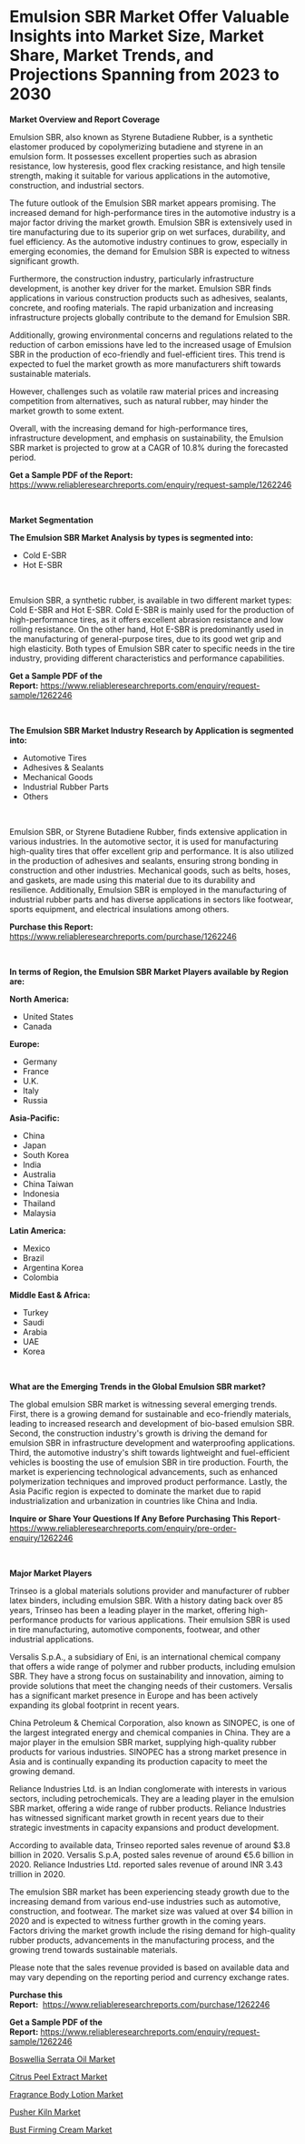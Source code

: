 <p><h1>Emulsion SBR Market Offer Valuable Insights into Market Size, Market Share, Market Trends, and Projections Spanning from 2023 to 2030</h1></p><p><strong>Market Overview and Report Coverage</strong></p>
<p><p>Emulsion SBR, also known as Styrene Butadiene Rubber, is a synthetic elastomer produced by copolymerizing butadiene and styrene in an emulsion form. It possesses excellent properties such as abrasion resistance, low hysteresis, good flex cracking resistance, and high tensile strength, making it suitable for various applications in the automotive, construction, and industrial sectors.</p><p>The future outlook of the Emulsion SBR market appears promising. The increased demand for high-performance tires in the automotive industry is a major factor driving the market growth. Emulsion SBR is extensively used in tire manufacturing due to its superior grip on wet surfaces, durability, and fuel efficiency. As the automotive industry continues to grow, especially in emerging economies, the demand for Emulsion SBR is expected to witness significant growth.</p><p>Furthermore, the construction industry, particularly infrastructure development, is another key driver for the market. Emulsion SBR finds applications in various construction products such as adhesives, sealants, concrete, and roofing materials. The rapid urbanization and increasing infrastructure projects globally contribute to the demand for Emulsion SBR.</p><p>Additionally, growing environmental concerns and regulations related to the reduction of carbon emissions have led to the increased usage of Emulsion SBR in the production of eco-friendly and fuel-efficient tires. This trend is expected to fuel the market growth as more manufacturers shift towards sustainable materials.</p><p>However, challenges such as volatile raw material prices and increasing competition from alternatives, such as natural rubber, may hinder the market growth to some extent.</p><p>Overall, with the increasing demand for high-performance tires, infrastructure development, and emphasis on sustainability, the Emulsion SBR market is projected to grow at a CAGR of 10.8% during the forecasted period.</p></p>
<p><strong>Get a Sample PDF of the Report:</strong> <a href="https://www.reliableresearchreports.com/enquiry/request-sample/1262246">https://www.reliableresearchreports.com/enquiry/request-sample/1262246</a></p>
<p>&nbsp;</p>
<p><strong>Market Segmentation</strong></p>
<p><strong>The Emulsion SBR Market Analysis by types is segmented into:</strong></p>
<p><ul><li>Cold E-SBR</li><li>Hot E-SBR</li></ul></p>
<p>&nbsp;</p>
<p><p>Emulsion SBR, a synthetic rubber, is available in two different market types: Cold E-SBR and Hot E-SBR. Cold E-SBR is mainly used for the production of high-performance tires, as it offers excellent abrasion resistance and low rolling resistance. On the other hand, Hot E-SBR is predominantly used in the manufacturing of general-purpose tires, due to its good wet grip and high elasticity. Both types of Emulsion SBR cater to specific needs in the tire industry, providing different characteristics and performance capabilities.</p></p>
<p><strong>Get a Sample PDF of the Report:</strong>&nbsp;<a href="https://www.reliableresearchreports.com/enquiry/request-sample/1262246">https://www.reliableresearchreports.com/enquiry/request-sample/1262246</a></p>
<p>&nbsp;</p>
<p><strong>The Emulsion SBR Market Industry Research by Application is segmented into:</strong></p>
<p><ul><li>Automotive Tires</li><li>Adhesives & Sealants</li><li>Mechanical Goods</li><li>Industrial Rubber Parts</li><li>Others</li></ul></p>
<p>&nbsp;</p>
<p><p>Emulsion SBR, or Styrene Butadiene Rubber, finds extensive application in various industries. In the automotive sector, it is used for manufacturing high-quality tires that offer excellent grip and performance. It is also utilized in the production of adhesives and sealants, ensuring strong bonding in construction and other industries. Mechanical goods, such as belts, hoses, and gaskets, are made using this material due to its durability and resilience. Additionally, Emulsion SBR is employed in the manufacturing of industrial rubber parts and has diverse applications in sectors like footwear, sports equipment, and electrical insulations among others.</p></p>
<p><strong>Purchase this Report:</strong>&nbsp; <a href="https://www.reliableresearchreports.com/purchase/1262246">https://www.reliableresearchreports.com/purchase/1262246</a></p>
<p>&nbsp;</p>
<p><strong>In terms of Region, the Emulsion SBR Market Players available by Region are:</strong></p>
<p>
    <p> <strong> North America: </strong>
        <ul>
            <li>United States</li>
            <li>Canada</li>
        </ul>
        </p> 
    <p> <strong> Europe: </strong>
        <ul>
            <li>Germany</li>
            <li>France</li>
            <li>U.K.</li>
            <li>Italy</li>
            <li>Russia</li>
        </ul>
        </p> 
    <p> <strong> Asia-Pacific: </strong>
        <ul>
            <li>China</li>
            <li>Japan</li>
            <li>South Korea</li>
            <li>India</li>
            <li>Australia</li>
            <li>China Taiwan</li>
            <li>Indonesia</li>
            <li>Thailand</li>
            <li>Malaysia</li>
        </ul>
        </p> 
    <p> <strong> Latin America: </strong>
        <ul>
            <li>Mexico</li>
            <li>Brazil</li>
            <li>Argentina Korea</li>
            <li>Colombia</li>
        </ul>
        </p> 
    <p> <strong> Middle East & Africa: </strong>
        <ul>
            <li>Turkey</li>
            <li>Saudi</li>
            <li>Arabia</li>
            <li>UAE</li>
            <li>Korea</li>
        </ul>
    </p>
    </p>
<p>&nbsp;</p>
<p><strong>What are the Emerging Trends in the Global Emulsion SBR market?</strong></p>
<p><p>The global emulsion SBR market is witnessing several emerging trends. First, there is a growing demand for sustainable and eco-friendly materials, leading to increased research and development of bio-based emulsion SBR. Second, the construction industry's growth is driving the demand for emulsion SBR in infrastructure development and waterproofing applications. Third, the automotive industry's shift towards lightweight and fuel-efficient vehicles is boosting the use of emulsion SBR in tire production. Fourth, the market is experiencing technological advancements, such as enhanced polymerization techniques and improved product performance. Lastly, the Asia Pacific region is expected to dominate the market due to rapid industrialization and urbanization in countries like China and India.</p></p>
<p><strong>Inquire or Share Your Questions If Any Before Purchasing This Report</strong>- <a href="https://www.reliableresearchreports.com/enquiry/pre-order-enquiry/1262246">https://www.reliableresearchreports.com/enquiry/pre-order-enquiry/1262246</a></p>
<p>&nbsp;</p>
<p><strong>Major Market Players</strong></p>
<p><p>Trinseo is a global materials solutions provider and manufacturer of rubber latex binders, including emulsion SBR. With a history dating back over 85 years, Trinseo has been a leading player in the market, offering high-performance products for various applications. Their emulsion SBR is used in tire manufacturing, automotive components, footwear, and other industrial applications.</p><p>Versalis S.p.A., a subsidiary of Eni, is an international chemical company that offers a wide range of polymer and rubber products, including emulsion SBR. They have a strong focus on sustainability and innovation, aiming to provide solutions that meet the changing needs of their customers. Versalis has a significant market presence in Europe and has been actively expanding its global footprint in recent years.</p><p>China Petroleum & Chemical Corporation, also known as SINOPEC, is one of the largest integrated energy and chemical companies in China. They are a major player in the emulsion SBR market, supplying high-quality rubber products for various industries. SINOPEC has a strong market presence in Asia and is continually expanding its production capacity to meet the growing demand.</p><p>Reliance Industries Ltd. is an Indian conglomerate with interests in various sectors, including petrochemicals. They are a leading player in the emulsion SBR market, offering a wide range of rubber products. Reliance Industries has witnessed significant market growth in recent years due to their strategic investments in capacity expansions and product development.</p><p>According to available data, Trinseo reported sales revenue of around $3.8 billion in 2020. Versalis S.p.A, posted sales revenue of around €5.6 billion in 2020. Reliance Industries Ltd. reported sales revenue of around INR 3.43 trillion in 2020.</p><p>The emulsion SBR market has been experiencing steady growth due to the increasing demand from various end-use industries such as automotive, construction, and footwear. The market size was valued at over $4 billion in 2020 and is expected to witness further growth in the coming years. Factors driving the market growth include the rising demand for high-quality rubber products, advancements in the manufacturing process, and the growing trend towards sustainable materials.</p><p>Please note that the sales revenue provided is based on available data and may vary depending on the reporting period and currency exchange rates.</p></p>
<p><strong>Purchase this Report:</strong>&nbsp;&nbsp;<a href="https://www.reliableresearchreports.com/purchase/1262246">https://www.reliableresearchreports.com/purchase/1262246</a></p>
<p></p>
<p><strong>Get a Sample PDF of the Report:</strong>&nbsp;<a href="https://www.reliableresearchreports.com/enquiry/request-sample/1262246">https://www.reliableresearchreports.com/enquiry/request-sample/1262246</a></p>
<p><p><a href="https://github.com/ambrozg/Market-Research-Report-List-1/blob/main/boswellia-serrata-oil-market.md">Boswellia Serrata Oil Market</a></p><p><a href="https://github.com/gshchiplitsov/Market-Research-Report-List-1/blob/main/citrus-peel-extract-market.md">Citrus Peel Extract Market</a></p><p><a href="https://medium.com/@hotspotvendor/fragrance-body-lotion-market-share-evolution-and-market-growth-trends-2023-2030-687dbc3c1499">Fragrance Body Lotion Market</a></p><p><a href="https://medium.com/@nelljian7548/pusher-kiln-market-trends-forecast-and-competitive-analysis-to-2030-aa6720f877ce">Pusher Kiln Market</a></p><p><a href="https://medium.com/@bhumi.technologiesmumbai/bust-firming-cream-market-the-key-to-successful-business-strategy-forecast-till-2030-94451da2bb0c">Bust Firming Cream Market</a></p></p>